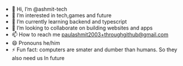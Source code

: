 - 👋 Hi, I’m @ashmit-tech
- 👀 I’m interested in tech,games and future
- 🌱 I’m currently learning backend and typescript
- 💞️ I’m looking to collaborate on building websites and apps
- 📫 How to reach me paulashmit2003+throughgithub@gmail.com
- 😄 Pronouns he/him
- ⚡ Fun fact: computers are smater and dumber than humans. So they also need us In future 

<!---
ashmit-tech/ashmit-tech is a ✨ special ✨ repository because its `README.md` (this file) appears on your GitHub profile.
You can click the Preview link to take a look at your changes.
--->

